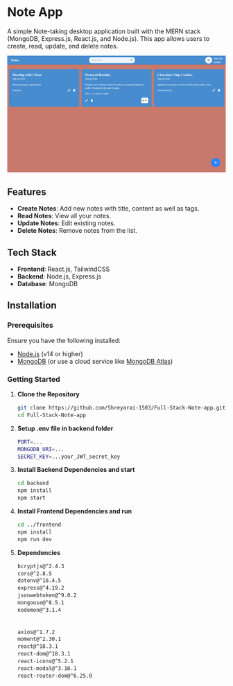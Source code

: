 # Note App

A simple Note-taking desktop application built with the MERN stack (MongoDB, Express.js, React.js, and Node.js). This app allows users to create, read, update, and delete notes.

![alt text](image.png)

## Features

- **Create Notes**: Add new notes with title, content as well as tags.
- **Read Notes**: View all your notes.
- **Update Notes**: Edit existing notes.
- **Delete Notes**: Remove notes from the list.

## Tech Stack

- **Frontend**: React.js, TailwindCSS
- **Backend**: Node.js, Express.js
- **Database**: MongoDB

## Installation

### Prerequisites

Ensure you have the following installed:

- [Node.js](https://nodejs.org/) (v14 or higher)
- [MongoDB](https://www.mongodb.com/try/download/community) (or use a cloud service like [MongoDB Atlas](https://www.mongodb.com/cloud/atlas))

### Getting Started

1. **Clone the Repository**

   ```bash
   git clone https://github.com/Shreyarai-1503/Full-Stack-Note-app.git
   cd Full-Stack-Note-app

2. **Setup .env file in backend folder**

   ```bash
   PORT=...
   MONGODB_URI=...
   SECRET_KEY=...your_JWT_secret_key

3. **Install Backend Dependencies and start**

    ```bash
    cd backend
    npm install
    npm start

4. **Install Frontend Dependencies and run**

    ```bash
    cd ../frontend
    npm install
    npm run dev

5. **Dependencies**

    ```bash
    bcryptjs@^2.4.3 
    cors@^2.8.5 
    dotenv@^16.4.5 
    express@^4.19.2 
    jsonwebtoken@^9.0.2 
    mongoose@^8.5.1 
    nodemon@^3.1.4


    axios@^1.7.2 
    moment@^2.30.1 
    react@^18.3.1 
    react-dom@^18.3.1 
    react-icons@^5.2.1 
    react-modal@^3.16.1 
    react-router-dom@^6.25.0